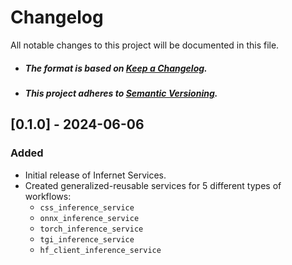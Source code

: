 # Changelog

All notable changes to this project will be documented in this file.

- ##### The format is based on [Keep a Changelog](https://keepachangelog.com/en/1.0.0/).
- ##### This project adheres to [Semantic Versioning](https://semver.org/spec/v2.0.0.html).

## [0.1.0] - 2024-06-06

### Added
- Initial release of Infernet Services.
- Created generalized-reusable services for 5 different types of workflows:
  - `css_inference_service`
  - `onnx_inference_service`
  - `torch_inference_service`
  - `tgi_inference_service`
  - `hf_client_inference_service`
